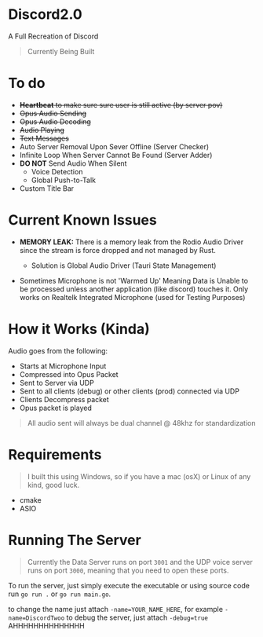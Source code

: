 # Discord2.0
A Full Recreation of Discord
> Currently Being Built

# To do
- ~~**Heartbeat** to make sure sure user is still active (by server pov)~~
- ~~Opus Audio Sending~~
- ~~Opus Audio Decoding~~
- ~~Audio Playing~~
- ~~Text Messages~~
- Auto Server Removal Upon Sever Offline (Server Checker)
- Infinite Loop When Server Cannot Be Found (Server Adder)
- **DO NOT** Send Audio When Silent
    - Voice Detection
    - Global Push-to-Talk
- Custom Title Bar

# Current Known Issues
- **MEMORY LEAK:** There is a memory leak from the Rodio Audio Driver since the stream is force dropped and not managed by Rust.
    - Solution is Global Audio Driver (Tauri State Management)

- Sometimes Microphone is not 'Warmed Up' Meaning Data is Unable to be processed unless another application (like discord) touches it. Only works on Realtelk Integrated Microphone (used for Testing Purposes)


# How it Works (Kinda)

Audio goes from the following:
- Starts at Microphone Input
- Compressed into Opus Packet
- Sent to Server via UDP
- Sent to all clients (debug) or other clients (prod) connected via UDP
- Clients Decompress packet
- Opus packet is played

> All audio sent will always be dual channel @ 48khz for standardization

# Requirements
> I built this using Windows, so if you have a mac (osX) or Linux of any kind, good luck.

- cmake
- ASIO


# Running The Server
> Currently the Data Server runs on port `3001` and the UDP voice server runs on port `3000`, meaning that you need to open these ports.

To run the server, just simply execute the executable or using source code run `go run .` or `go run main.go`.

to change the name just attach `-name=YOUR_NAME_HERE`, for example `-name=DiscordTwoo`
to debug the server, just attach `-debug=true`
AHHHHHHHHHHHHHH